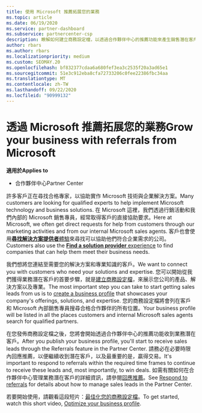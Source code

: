 ```yaml
---
title: 使用 Microsoft 推薦拓展您的業務
ms.topic: article
ms.date: 06/19/2020
ms.service: partner-dashboard
ms.subservice: partnercenter-csp
description: 瞭解如何建立商務設定檔，以透過合作夥伴中心的推薦功能來產生銷售潛在客戶，然後回應這些參考。
author: rbars
ms.author: rbars
ms.localizationpriority: medium
ms.custom: SEOMAY.20
ms.openlocfilehash: bf832377cdaa6a680fef3ea3c2535f20a3ad65e1
ms.sourcegitcommit: 51e3c912eba8cfa72733206c0fee22386fbc34aa
ms.translationtype: MT
ms.contentlocale: zh-TW
ms.lasthandoff: 09/22/2020
ms.locfileid: "90999132"
---
```

# <a name="grow-your-business-with-referrals-from-microsoft"></a><span data-ttu-id="3a66a-103">透過 Microsoft 推薦拓展您的業務</span><span class="sxs-lookup"><span data-stu-id="3a66a-103">Grow your business with referrals from Microsoft</span></span>

<span data-ttu-id="3a66a-104">**適用於**</span><span class="sxs-lookup"><span data-stu-id="3a66a-104">**Applies to**</span></span>

- <span data-ttu-id="3a66a-105">合作夥伴中心</span><span class="sxs-lookup"><span data-stu-id="3a66a-105">Partner Center</span></span>

<span data-ttu-id="3a66a-106">許多客戶正在尋找合格專家，以協助實作 Microsoft 技術與企業解決方案。</span><span class="sxs-lookup"><span data-stu-id="3a66a-106">Many customers are looking for qualified experts to help implement Microsoft technology and business solutions.</span></span> <span data-ttu-id="3a66a-107">在 Microsoft 這裡，我們透過行銷活動和我們內部的 Microsoft 銷售專員，經常取得客戶的直接協助要求。</span><span class="sxs-lookup"><span data-stu-id="3a66a-107">Here at Microsoft, we often get direct requests for help from customers through our marketing activities and from our internal Microsoft sales agents.</span></span> <span data-ttu-id="3a66a-108">客戶也會使用[**尋找解決方案提供者**體驗](https://www.microsoft.com/solution-providers/search)來尋找可以協助他們符合企業需求的公司。</span><span class="sxs-lookup"><span data-stu-id="3a66a-108">Customers also use the [**Find a solution provider** experience](https://www.microsoft.com/solution-providers/search) to find companies that can help them meet their business needs.</span></span> 

<span data-ttu-id="3a66a-109">我們想將您連結至需要您的解決方案和專業知識的客戶。</span><span class="sxs-lookup"><span data-stu-id="3a66a-109">We want to connect you with customers who need your solutions and expertise.</span></span> <span data-ttu-id="3a66a-110">您可以開始從我們獲得業務潛在客戶的首要步驟，就是[建立商務設定檔](create-a-marketing-profile.md)，來展示您公司的產品、解決方案以及專業。</span><span class="sxs-lookup"><span data-stu-id="3a66a-110">The most important step you can take to start getting sales leads from us is to [create a business profile](create-a-marketing-profile.md) that showcases your company's offerings, solutions, and expertise.</span></span> <span data-ttu-id="3a66a-111">您的商務設定檔將會列在客戶和 Microsoft 內部銷售專員搜尋合格合作夥伴的所有位置。</span><span class="sxs-lookup"><span data-stu-id="3a66a-111">Your business profile will be listed in all the places customers and internal Microsoft sales agents search for qualified partners.</span></span> 

 <span data-ttu-id="3a66a-112">在您發佈商務設定檔之後，您將會開始透過合作夥伴中心的推薦功能收到業務潛在客戶。</span><span class="sxs-lookup"><span data-stu-id="3a66a-112">After you publish your business profile, you'll start to receive sales leads through the Referrals feature in the Partner Center.</span></span> <span data-ttu-id="3a66a-113">請務必在必要時限內回應推薦，以便繼續收到潛在客戶，以及最重要的是，贏得交易。</span><span class="sxs-lookup"><span data-stu-id="3a66a-113">It's important to respond to referrals within the required time frames to continue to receive these leads and, most importantly, to win deals.</span></span> <span data-ttu-id="3a66a-114">如需有關如何在合作夥伴中心管理業務潛在客戶的詳細資訊，請參閱[回應推薦](manage-leads.md)。</span><span class="sxs-lookup"><span data-stu-id="3a66a-114">See [Respond to referrals](manage-leads.md) for details about how to manage sales leads in the Partner Center.</span></span>  


<span data-ttu-id="3a66a-115">若要開始使用，請觀看這段短片：[最佳化您的商務設定檔](https://player.vimeo.com/video/252788046)。</span><span class="sxs-lookup"><span data-stu-id="3a66a-115">To get started, watch this short video, [Optimize your business profile](https://player.vimeo.com/video/252788046).</span></span>
